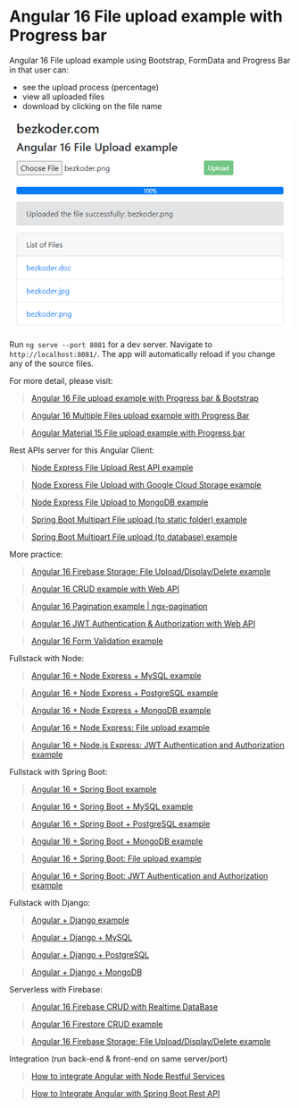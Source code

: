 # Angular 16 File upload example with Progress bar
Angular 16 File upload example using Bootstrap, FormData and Progress Bar in that user can:
- see the upload process (percentage)
- view all uploaded files
- download by clicking on the file name

![angular-16-file-upload-example](angular-16-file-upload-example.png)

Run `ng serve --port 8081` for a dev server. Navigate to `http://localhost:8081/`. The app will automatically reload if you change any of the source files.

For more detail, please visit:
> [Angular 16 File upload example with Progress bar & Bootstrap](https://www.bezkoder.com/angular-16-file-upload/)

> [Angular 16 Multiple Files upload example with Progress Bar](https://www.bezkoder.com/angular-16-multiple-file-upload/)

> [Angular Material 15 File upload example with Progress bar](https://www.bezkoder.com/angular-material-15-file-upload/)

Rest APIs server for this Angular Client:
> [Node Express File Upload Rest API example](https://www.bezkoder.com/node-js-express-file-upload/)

> [Node Express File Upload with Google Cloud Storage example](https://www.bezkoder.com/google-cloud-storage-nodejs-upload-file/)

> [Node Express File Upload to MongoDB example](https://www.bezkoder.com/node-js-upload-store-images-mongodb/)

> [Spring Boot Multipart File upload (to static folder) example](https://www.bezkoder.com/spring-boot-file-upload/)

> [Spring Boot Multipart File upload (to database) example](https://www.bezkoder.com/spring-boot-upload-file-database/)

More practice:
> [Angular 16 Firebase Storage: File Upload/Display/Delete example](https://www.bezkoder.com/angular-16-firebase-storage/)

> [Angular 16 CRUD example with Web API](https://www.bezkoder.com/angular-16-crud-example/)

> [Angular 16 Pagination example | ngx-pagination](https://www.bezkoder.com/angular-16-pagination-ngx/)

> [Angular 16 JWT Authentication & Authorization with Web API](https://www.bezkoder.com/angular-16-jwt-auth/)

> [Angular 16 Form Validation example](https://www.bezkoder.com/angular-16-form-validation/)

Fullstack with Node:
> [Angular 16 + Node Express + MySQL example](https://www.bezkoder.com/angular-16-node-js-express-mysql/)

> [Angular 16 + Node Express + PostgreSQL example](https://www.bezkoder.com/angular-16-node-js-express-postgresql/)

> [Angular 16 + Node Express + MongoDB example](https://www.bezkoder.com/angular-16-node-js-express-mongodb/)

> [Angular 16 + Node Express: File upload example](https://www.bezkoder.com/angular-16-node-express-file-upload/)

> [Angular 16 + Node.js Express: JWT Authentication and Authorization example](https://www.bezkoder.com/node-js-angular-16-jwt-auth/)

Fullstack with Spring Boot:
> [Angular 16 + Spring Boot example](https://www.bezkoder.com/spring-boot-angular-16-crud/)

> [Angular 16 + Spring Boot + MySQL example](https://www.bezkoder.com/spring-boot-angular-16-mysql/)

> [Angular 16 + Spring Boot + PostgreSQL example](https://www.bezkoder.com/spring-boot-angular-16-postgresql/)

> [Angular 16 + Spring Boot + MongoDB example](https://www.bezkoder.com/spring-boot-angular-16-mongodb/)

> [Angular 16 + Spring Boot: File upload example](https://www.bezkoder.com/angular-16-spring-boot-file-upload/)

> [Angular 16 + Spring Boot: JWT Authentication and Authorization example](https://www.bezkoder.com/angular-16-spring-boot-jwt-auth/)

Fullstack with Django:
> [Angular + Django example](https://www.bezkoder.com/django-angular-13-crud-rest-framework/)

> [Angular + Django + MySQL](https://www.bezkoder.com/django-angular-mysql/)

> [Angular + Django + PostgreSQL](https://www.bezkoder.com/django-angular-postgresql/)

> [Angular + Django + MongoDB](https://www.bezkoder.com/django-angular-mongodb/)

Serverless with Firebase:
> [Angular 16 Firebase CRUD with Realtime DataBase](https://www.bezkoder.com/angular-16-firebase-crud/)

> [Angular 16 Firestore CRUD example](https://www.bezkoder.com/angular-16-firestore-crud/)

> [Angular 16 Firebase Storage: File Upload/Display/Delete example](https://www.bezkoder.com/angular-16-firebase-storage/)

Integration (run back-end & front-end on same server/port)
> [How to integrate Angular with Node Restful Services](https://www.bezkoder.com/integrate-angular-12-node-js/)

> [How to Integrate Angular with Spring Boot Rest API](https://www.bezkoder.com/integrate-angular-12-spring-boot/)
